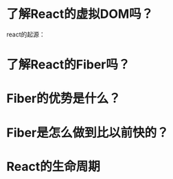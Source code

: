 # 了解React的虚拟DOM吗？

react的起源：

# 了解React的Fiber吗？



# Fiber的优势是什么？



# Fiber是怎么做到比以前快的？



# React的生命周期

